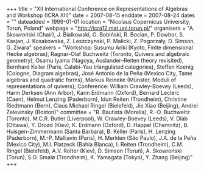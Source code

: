 +++
title = "XII International Conference on Representations of Algebras and Workshop (ICRA XII)"
date = 2007-08-15
enddate = 2007-08-24
dates = ""
dateadded = 1999-01-01
location = "Nicolaus Copernicus University, Toruń, Poland"
webpage = "http://icra12.mat.uni.torun.pl/"
organisers = "A. Skowroński (Chair), J. Bialkowski, G. Bobiński, R. Bocian, P. Dowbor, S. Kasjan, J. Kosakowska, Z. Leszczynski, P. Malicki, Z. Pogorzały, D. Simson, G. Zwara"
speakers = "Workshop: Susumu Ariki (Kyoto, Finite dimensional Hecke algebras), Ragnar-Olaf Buchweitz (Toronto, Quivers and algebraic geometry), Osamu Iyama (Nagoya, Auslander–Reiten theory revisited), Bernhard Keller (Paris, Calabi–Yau triangulated categories), Steffen Koenig (Cologne, Diagram algebras), José Antonio de la Peña (Mexico City, Tame algebras and quadratic forms), Markus Reineke (Münster, Moduli of representations of quivers); Conference: William Crawley-Boevey (Leeds), Harm Derksen (Ann Arbor), Karin Erdmann (Oxford), Bernard Leclerc (Caen), Helmut Lenzing (Paderborn), Idun Reiten (Trondheim), Christine Riedtmann (Bern), Claus Michael Ringel (Bielefeld), Jie Xiao (Beijing), Andrei Zelevinsky (Boston)"
committee = "R. Bautista (Morelia), R.-O. Buchweitz (Toronto), M.C.R. Butler (Liverpool), W. Crawley-Boevey (Leeds), V. Dlab (Ottawa), Y. Drozd (Kiev), K. Erdmann (Oxford), D. Happel (Chemnitz), B. Huisgen-Zimmermann (Santa Barbara), B. Keller (Paris), H. Lenzing (Paderborn), M.-P. Malliavin (Paris), H. Merklen (São Paulo), J.A. de la Peña (Mexico City), M.I. Platzeck (Bahía Blanca), I. Reiten (Trondheim), C.M. Ringel (Bielefeld), A.V. Roĭter (Kiev), D. Simson (Toruń), A. Skowroński (Torun), S.O. Smalø (Trondheim), K. Yamagata (Tokyo), Y. Zhang (Beijing)"
+++
